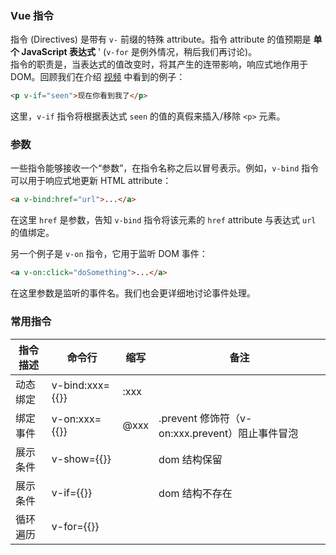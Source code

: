 ### Vue 指令

指令 (Directives) 是带有 `v-` 前缀的特殊 attribute。指令 attribute 的值预期是 <strong>单个 JavaScript 表达式</strong> ' (`v-for` 是例外情况，稍后我们再讨论)。<br />
指令的职责是，当表达式的值改变时，将其产生的连带影响，响应式地作用于 DOM。回顾我们在介绍 <a href="https://learning.dcloud.io/#/?vid=6">视频</a> 中看到的例子：

```html
<p v-if="seen">现在你看到我了</p>
```

这里，`v-if` 指令将根据表达式 `seen` 的值的真假来插入/移除 `<p>` 元素。

### 参数

一些指令能够接收一个“参数”，在指令名称之后以冒号表示。例如，`v-bind` 指令可以用于响应式地更新 HTML attribute：

```html
<a v-bind:href="url">...</a>
```

在这里 `href` 是参数，告知 `v-bind` 指令将该元素的 `href` attribute 与表达式 `url` 的值绑定。

另一个例子是 `v-on` 指令，它用于监听 DOM 事件：

```html
<a v-on:click="doSomething">...</a>
```

在这里参数是监听的事件名。我们也会更详细地讨论事件处理。

### 常用指令

| 指令描述 | 命令行          | 缩写 | 备注                                            |
| -------- | --------------- | ---- | ----------------------------------------------- |
| 动态绑定 | v-bind:xxx={{}} | :xxx |
| 绑定事件 | v-on:xxx={{}}   | @xxx | .prevent 修饰符（v-on:xxx.prevent）阻止事件冒泡 |
| 展示条件 | v-show={{}}     |      | dom 结构保留                                    |
| 展示条件 | v-if={{}}       |      | dom 结构不存在                                  |
| 循环遍历 | v-for={{}}      |
